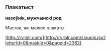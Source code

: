 ### Плакатыст
**назоўнік, мужчынскі род**

Мастак, які малюе плакаты.

<a rel="author">[http://rv-blr.com/](http://rv-blr.com/slounik.jsp?letterId=0&maskId=0&pageId=2362)</a>

